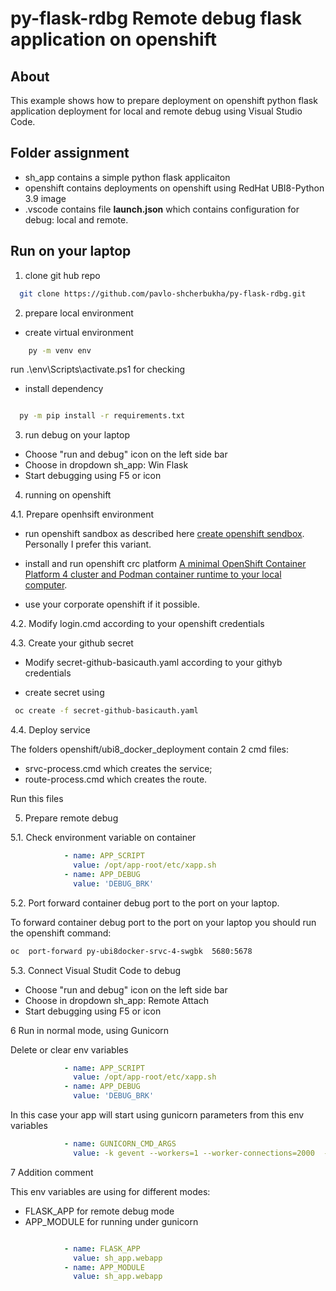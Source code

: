 # py-flask-rdbg Remote debug flask application on openshift

## About

This example shows  how to prepare deployment on openshift python flask application  deployment for local and remote debug using Visual Studio Code. 
## Folder assignment

- sh_app contains a simple python flask applicaiton
- openshift  contains deployments on openshift using RedHat UBI8-Python 3.9 image
- .vscode  contains file **launch.json** which contains configuration for debug: local and remote.


## Run on your laptop

1. clone git hub repo

```bash
  git clone https://github.com/pavlo-shcherbukha/py-flask-rdbg.git

```
2. prepare local environment

- create virtual environment

```bash
    py -m venv env

```
run     .\env\Scripts\activate.ps1 for checking 

- install dependency

```bash

  py -m pip install -r requirements.txt

```

3. run debug on your laptop

- Choose "run and debug" icon on the left side bar
- Choose in dropdown sh_app: Win Flask
- Start debugging using F5 or icon

4. running on openshift

4.1. Prepare openhsift environment

- run openshift sandbox as described here [create openshift sendbox](https://github.com/pavlo-shcherbukha/google-sheet-to-db#create-openshift-sendbox).  Personally I prefer this variant.

- install and run openshift crc platform [ A minimal OpenShift Container Platform 4 cluster and Podman container runtime to your local computer](https://crc.dev/crc/).

- use your corporate openshift if it possible.

4.2. Modify login.cmd  according to your openshift credentials

4.3. Create your github secret

- Modify  secret-github-basicauth.yaml  according to your githyb credentials

- create secret using 

```bash
 oc create -f secret-github-basicauth.yaml
```

4.4. Deploy  service 

The folders  openshift/ubi8_docker_deployment contain 2 cmd files:
- srvc-process.cmd  which creates the service;
- route-process.cmd which creates the route.  

Run this files

5. Prepare remote debug

5.1. Check environment variable on container

```yaml
            - name: APP_SCRIPT
              value: /opt/app-root/etc/xapp.sh
            - name: APP_DEBUG
              value: 'DEBUG_BRK'  
```

5.2. Port forward container debug port to the port on your laptop.

To forward container debug port to the port on your laptop you should run the  openshift command:

```bash
oc  port-forward py-ubi8docker-srvc-4-swgbk  5680:5678

```

5.3. Connect Visual Studit Code to debug

- Choose "run and debug" icon on the left side bar
- Choose in dropdown sh_app: Remote Attach
- Start debugging using F5 or icon


6 Run in normal mode, using Gunicorn

Delete or clear env variables

```yaml
            - name: APP_SCRIPT
              value: /opt/app-root/etc/xapp.sh
            - name: APP_DEBUG
              value: 'DEBUG_BRK'  
```

In this case your app will start using gunicorn parameters from this env variables

```yaml
            - name: GUNICORN_CMD_ARGS
              value: -k gevent --workers=1 --worker-connections=2000  --bind=0.0.0.0:8080 --access-logfile=-

```


7 Addition comment

This env variables are  using for different modes:

- FLASK_APP for remote debug mode
- APP_MODULE for running under gunicorn 

```yaml

            - name: FLASK_APP
              value: sh_app.webapp
            - name: APP_MODULE
              value: sh_app.webapp


```

